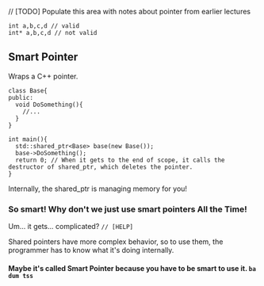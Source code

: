 // [TODO] Populate this area with notes about pointer from earlier lectures
```
int a,b,c,d // valid
int* a,b,c,d // not valid
```

## Smart Pointer
Wraps a C++ pointer.
```
class Base{
public:
  void DoSomething(){
    //...
  }
}

int main(){
  std::shared_ptr<Base> base(new Base());
  base->DoSomething();
  return 0; // When it gets to the end of scope, it calls the destructor of shared_ptr, which deletes the pointer.
}
```
Internally, the shared_ptr is managing memory for you!
### So smart! Why don't we just use smart pointers All the Time!

Um... it gets... complicated? `// [HELP]`

Shared pointers have more complex behavior, so to use them, the programmer has to know what it's doing internally.

#### Maybe it's called Smart Pointer because you have to be smart to use it. `ba dum tss`
